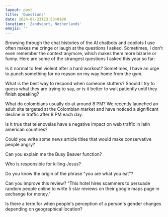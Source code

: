 ```yaml
---
layout: post
title: 'Questions'
date: 2024-07-23T23:53+0100
location: 'Zandvoort, Netherlands'
emojis: ''
---
```


Browsing through the chat histories of the AI chatbots and copilots I use often makes me cringe or laugh at the questions I asked. Sometimes, I don't even remember the context anymore, which makes them more bizarre or funny. Here are some of the strangest questions I asked this year so far:

Is it normal to feel violent after a hard workout? Sometimes, I have an urge to punch something for no  reason on my way home from the gym.

What is the best way to respond when someone stutters? Should I try to guess what they are trying to say, or is it better to wait patiently until they finish speaking?

What do colombians usually do at around 8 PM? We recently launched an adult site targeted at the Colombian market and have noticed a significant decline in traffic after 8 PM each day.

Is it true that telenovelas have a negative impact on web traffic in latin american countires?

Could you write some news article titles that would make conservative people angry?

Can you explain me the Busy Beaver function?

Who is responsible for killing Jesus?

Do you know the origin of the phrase "you are what you eat"?

Can you improve this review? "This hotel hires scammers to persuade random people online to write 5 star reviews on their google maps page in exchange for money."

Is there a term for when people's perception of a person's gender changes depending on geographical location?
